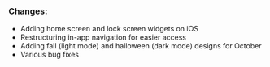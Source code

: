 ### Changes:
- Adding home screen and lock screen widgets on iOS
- Restructuring in-app navigation for easier access
- Adding fall (light mode) and halloween (dark mode) designs for October
- Various bug fixes
